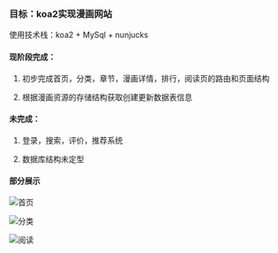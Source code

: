 ### 目标：koa2实现漫画网站

使用技术栈：koa2 + MySql + nunjucks

#### 现阶段完成：

1. 初步完成首页，分类，章节，漫画详情，排行，阅读页的路由和页面结构

2. 根据漫画资源的存储结构获取创建更新数据表信息

#### 未完成：

1. 登录，搜索，评价，推荐系统

2. 数据库结构未定型

#### 部分展示

![首页]('https://github.com/wapptaw/node-comic/blob/master/lib/readmeImg/home.jpg')

![分类]('https://github.com/wapptaw/node-comic/blob/master/lib/readmeImg/category.jpg')

![阅读]('https://github.com/wapptaw/node-comic/blob/master/lib/readmeImg/comicPage.jpg')
